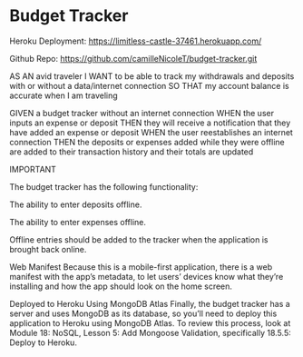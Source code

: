 # Budget Tracker
Heroku Deployment: https://limitless-castle-37461.herokuapp.com/

Github Repo: https://github.com/camilleNicoleT/budget-tracker.git

AS AN avid traveler
I WANT to be able to track my withdrawals and deposits with or without a data/internet connection
SO THAT my account balance is accurate when I am traveling 

GIVEN a budget tracker without an internet connection
WHEN the user inputs an expense or deposit
THEN they will receive a notification that they have added an expense or deposit
WHEN the user reestablishes an internet connection
THEN the deposits or expenses added while they were offline are added to their transaction history and their totals are updated

IMPORTANT

The budget tracker has the following functionality:

The ability to enter deposits offline.

The ability to enter expenses offline.

Offline entries should be added to the tracker when the application is brought back online.

Web Manifest
Because this is a mobile-first application, there is a web manifest with the app’s metadata, to let users’ devices know what they’re installing and how the app should look on the home screen.


Deployed to Heroku Using MongoDB Atlas
Finally, the budget tracker has a server and uses MongoDB as its database, so you’ll need to deploy this application to Heroku using MongoDB Atlas. To review this process, look at Module 18: NoSQL, Lesson 5: Add Mongoose Validation, specifically 18.5.5: Deploy to Heroku.

